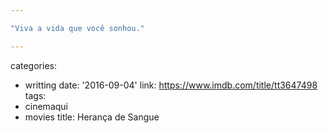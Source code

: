 ```yaml
---

"Viva a vida que você sonhou."

---
```

categories:
- writting
date: '2016-09-04'
link: https://www.imdb.com/title/tt3647498
tags:
- cinemaqui
- movies
title: Herança de Sangue
